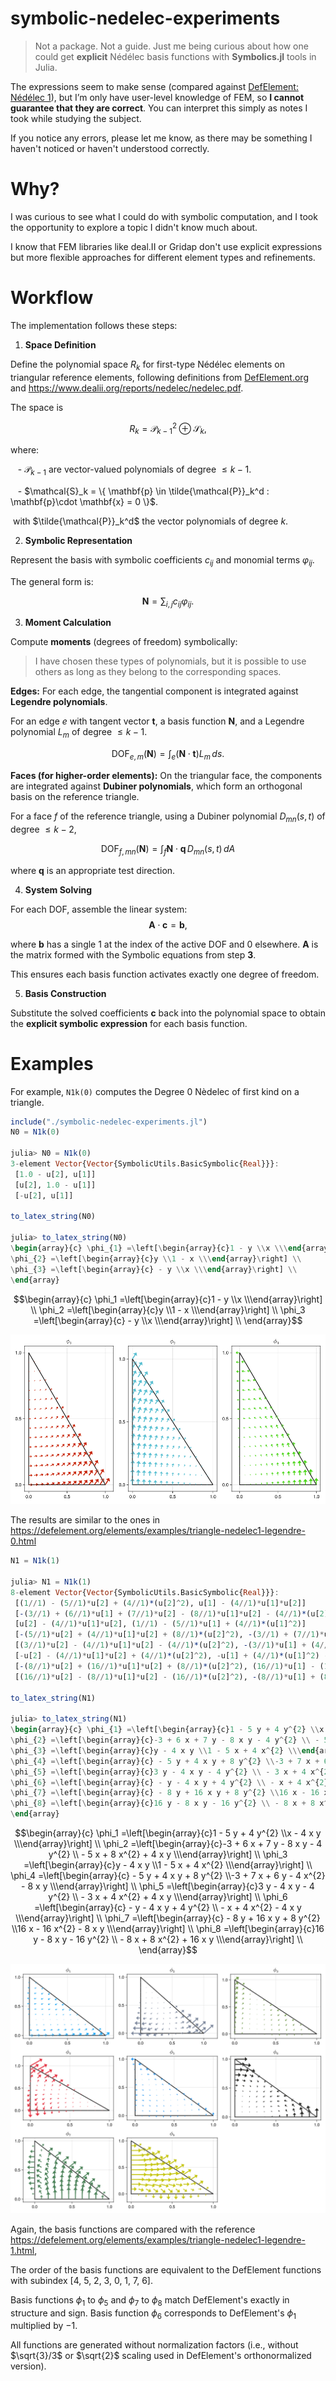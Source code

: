# symbolic-nedelec-experiments

> Not a package. Not a guide. Just me being curious about how one could get **explicit** Nédélec basis functions with **Symbolics.jl** tools in Julia.

The expressions seem to make sense (compared against [DefElement: Nédélec 1](https://defelement.org/elements/nedelec1.html)), but I’m only have user-level knowledge of FEM, so **I cannot guarantee that they are correct**. You can interpret this simply as notes I took while studying the subject.

If you notice any errors, please let me know, as there may be something I haven't noticed or haven't understood correctly.

# Why?

I was curious to see what I could do with symbolic computation, and I took the opportunity to explore a topic I didn't know much about.

I know that FEM libraries like deal.II or Gridap don't use explicit expressions but more flexible approaches for different element types and refinements. 

# Workflow

The implementation follows these steps:

1. **Space Definition**  

Define the polynomial space $R_k$ for first-type Nédélec elements on triangular reference elements, following definitions from [DefElement.org](https://defelement.org/elements/nedelec1.html) and https://www.dealii.org/reports/nedelec/nedelec.pdf.

The space is
```math
R_k = \mathcal{P}_{k-1}^2 \;\oplus\; \mathcal{S}_k, 
```

where:

   - $\mathcal{P}_{k-1}$ are vector-valued polynomials of degree $\leq k-1$.


   - $\mathcal{S}_k = \{ \mathbf{p} \in \tilde{\mathcal{P}}_k^d  : \mathbf{p}\cdot \mathbf{x} = 0 \}$.



  with $\tilde{\mathcal{P}}_k^d$ the vector polynomials of degree $k$.

2. **Symbolic Representation**  

Represent the basis with symbolic coefficients $c_{ij}$ and monomial terms $\varphi_{ij}$.  

The general form is:

$$ 
   \mathbf{N} = \sum_{i,j} c_{ij} \varphi_{ij}.
$$

3. **Moment Calculation**  

Compute **moments** (degrees of freedom) symbolically:

> I have chosen these types of polynomials, but it is possible to use others as long as they belong to the corresponding spaces.

**Edges:** For each edge, the tangential component is integrated against **Legendre polynomials**.

For an edge $e$ with tangent vector $\mathbf{t}$, a basis function $\mathbf{N}$, and a Legendre polynomial $L_m$ of degree $\leq k-1$.

$$\text{DOF}_{e,m}(\mathbf{N}) = \int_e (\mathbf{N} \cdot \mathbf{t}) L_m \, ds.$$

**Faces (for higher-order elements):** On the triangular face, the components are integrated against **Dubiner polynomials**, which form an orthogonal basis on the reference triangle.

For a face $f$ of the reference triangle, using a Dubiner polynomial $D_{mn}(s,t)$ of degree $\leq k-2$,

```math
\text{DOF}_{f,mn}(\mathbf{N}) = \int_f \mathbf{N} \cdot \mathbf{q} \, D_{mn}(s,t) \, dA
```

where $\mathbf{q}$ is an appropriate test direction.


4. **System Solving**  

For each DOF, assemble the linear system:
$$ \mathbf{A} \cdot \mathbf{c} = \mathbf{b},$$

where $\mathbf{b}$ has a single $1$ at the index of the active DOF and $0$ elsewhere. $\mathbf{A}$ is the matrix formed with the Symbolic equations from step **3**. 

This ensures each basis function activates exactly one degree of freedom.

5. **Basis Construction**  

Substitute the solved coefficients $\mathbf{c}$ back into the polynomial space to obtain the **explicit symbolic expression** for each basis function.


# Examples

For example, `N1k(0)` computes the Degree 0 Nèdelec of first kind on a triangle.

```julia
include("./symbolic-nedelec-experiments.jl")
N0 = N1k(0)

julia> N0 = N1k(0)
3-element Vector{Vector{SymbolicUtils.BasicSymbolic{Real}}}:
 [1.0 - u[2], u[1]]
 [u[2], 1.0 - u[1]]
 [-u[2], u[1]]

to_latex_string(N0)

julia> to_latex_string(N0)
\begin{array}{c} \phi_{1} =\left[\begin{array}{c}1 - y \\x \\\end{array}\right] \\
\phi_{2} =\left[\begin{array}{c}y \\1 - x \\\end{array}\right] \\
\phi_{3} =\left[\begin{array}{c} - y \\x \\\end{array}\right] \\
\end{array}
```

```math
\begin{array}{c} \phi_1 =\left[\begin{array}{c}1 - y \\x \\\end{array}\right] \\
\phi_2 =\left[\begin{array}{c}y \\1 - x \\\end{array}\right] \\
\phi_3 =\left[\begin{array}{c} - y \\x \\\end{array}\right] \\
\end{array}
```



![imageN0](./fig_N0.png)

The results are similar to the ones in https://defelement.org/elements/examples/triangle-nedelec1-legendre-0.html


```julia
N1 = N1k(1)

julia> N1 = N1k(1)
8-element Vector{Vector{SymbolicUtils.BasicSymbolic{Real}}}:
 [(1//1) - (5//1)*u[2] + (4//1)*(u[2]^2), u[1] - (4//1)*u[1]*u[2]]
 [-(3//1) + (6//1)*u[1] + (7//1)*u[2] - (8//1)*u[1]*u[2] - (4//1)*(u[2]^2), -(5//1)*u[1] + (8//1)*(u[1]^2) + (4//1)*u[1]*u[2]]
 [u[2] - (4//1)*u[1]*u[2], (1//1) - (5//1)*u[1] + (4//1)*(u[1]^2)]
 [-(5//1)*u[2] + (4//1)*u[1]*u[2] + (8//1)*(u[2]^2), -(3//1) + (7//1)*u[1] + (6//1)*u[2] - (4//1)*(u[1]^2) - (8//1)*u[1]*u[2]]
 [(3//1)*u[2] - (4//1)*u[1]*u[2] - (4//1)*(u[2]^2), -(3//1)*u[1] + (4//1)*(u[1]^2) + (4//1)*u[1]*u[2]]
 [-u[2] - (4//1)*u[1]*u[2] + (4//1)*(u[2]^2), -u[1] + (4//1)*(u[1]^2) - (4//1)*u[1]*u[2]]
 [-(8//1)*u[2] + (16//1)*u[1]*u[2] + (8//1)*(u[2]^2), (16//1)*u[1] - (16//1)*(u[1]^2) - (8//1)*u[1]*u[2]]
 [(16//1)*u[2] - (8//1)*u[1]*u[2] - (16//1)*(u[2]^2), -(8//1)*u[1] + (8//1)*(u[1]^2) + (16//1)*u[1]*u[2]]

to_latex_string(N1)

julia> to_latex_string(N1)
\begin{array}{c} \phi_{1} =\left[\begin{array}{c}1 - 5 y + 4 y^{2} \\x - 4 x y \\\end{array}\right] \\
\phi_{2} =\left[\begin{array}{c}-3 + 6 x + 7 y - 8 x y - 4 y^{2} \\ - 5 x + 8 x^{2} + 4 x y \\\end{array}\right] \\
\phi_{3} =\left[\begin{array}{c}y - 4 x y \\1 - 5 x + 4 x^{2} \\\end{array}\right] \\
\phi_{4} =\left[\begin{array}{c} - 5 y + 4 x y + 8 y^{2} \\-3 + 7 x + 6 y - 4 x^{2} - 8 x y \\\end{array}\right] \\
\phi_{5} =\left[\begin{array}{c}3 y - 4 x y - 4 y^{2} \\ - 3 x + 4 x^{2} + 4 x y \\\end{array}\right] \\
\phi_{6} =\left[\begin{array}{c} - y - 4 x y + 4 y^{2} \\ - x + 4 x^{2} - 4 x y \\\end{array}\right] \\
\phi_{7} =\left[\begin{array}{c} - 8 y + 16 x y + 8 y^{2} \\16 x - 16 x^{2} - 8 x y \\\end{array}\right] \\
\phi_{8} =\left[\begin{array}{c}16 y - 8 x y - 16 y^{2} \\ - 8 x + 8 x^{2} + 16 x y \\\end{array}\right] \\
\end{array}
```

```math
\begin{array}{c} \phi_1 =\left[\begin{array}{c}1 - 5 y + 4 y^{2} \\x - 4 x y \\\end{array}\right] \\
\phi_2 =\left[\begin{array}{c}-3 + 6 x + 7 y - 8 x y - 4 y^{2} \\ - 5 x + 8 x^{2} + 4 x y \\\end{array}\right] \\
\phi_3 =\left[\begin{array}{c}y - 4 x y \\1 - 5 x + 4 x^{2} \\\end{array}\right] \\
\phi_4 =\left[\begin{array}{c} - 5 y + 4 x y + 8 y^{2} \\-3 + 7 x + 6 y - 4 x^{2} - 8 x y \\\end{array}\right] \\
\phi_5 =\left[\begin{array}{c}3 y - 4 x y - 4 y^{2} \\ - 3 x + 4 x^{2} + 4 x y \\\end{array}\right] \\
\phi_6 =\left[\begin{array}{c} - y - 4 x y + 4 y^{2} \\ - x + 4 x^{2} - 4 x y \\\end{array}\right] \\
\phi_7 =\left[\begin{array}{c} - 8 y + 16 x y + 8 y^{2} \\16 x - 16 x^{2} - 8 x y \\\end{array}\right] \\
\phi_8 =\left[\begin{array}{c}16 y - 8 x y - 16 y^{2} \\ - 8 x + 8 x^{2} + 16 x y \\\end{array}\right] \\
\end{array}
```

![imageN1](./fig_N1.png)

Again, the basis functions are compared with the reference https://defelement.org/elements/examples/triangle-nedelec1-legendre-1.html, 

The order of the basis functions are equivalent to the DefElement functions with subindex [4, 5, 2, 3, 0, 1, 7, 6].

Basis functions $\phi_1$ to $\phi_5$ and $\phi_7$ to $\phi_8$ match DefElement's exactly in structure and sign.
Basis function $\phi_6$ corresponds to DefElement's $\phi_1$ multiplied by $-1$.

All functions are generated without normalization factors (i.e., without $\sqrt{3}/3$ or $\sqrt{2}$ scaling used in DefElement's orthonormalized version).
